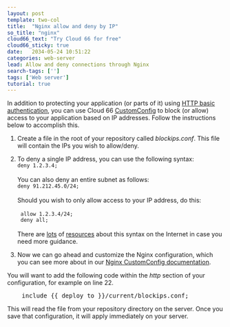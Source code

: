 ```yaml
---
layout: post
template: two-col
title:  "Nginx allow and deny by IP"
so_title: "nginx"
cloud66_text: "Try Cloud 66 for free"
cloud66_sticky: true
date:   2034-05-24 10:51:22
categories: web-server
lead: Allow and deny connections through Nginx
search-tags: ['']
tags: ['Web server']
tutorial: true
---
```


In addition to protecting your application (or parts of it) using [HTTP basic authentication](/web-server/nginx-auth.html), you can use Cloud 66 [CustomConfig](/stack-features/custom-config.html) to block (or allow) access to your application based on IP addresses.
Follow the instructions below to accomplish this.

1. Create a file in the root of your repository called _blockips.conf_. This file will contain the IPs you wish to allow/deny.

2. To deny a single IP address, you can use the following syntax:
<br>`deny 1.2.3.4;`<br><br>
You can also deny an entire subnet as follows:
<br>`deny 91.212.45.0/24;`<br><br>
Should you wish to only allow access to your IP address, do this:
<br><br><code>
allow 1.2.3.4/24;<br>
deny all;</code>
<br><br>There are [lots](http://www.cyberciti.biz/faq/linux-unix-nginx-access-control-howto/) of [resources](http://wiki.nginx.org/HttpAccessModule) about this syntax on the Internet in case you need more guidance.
3. Now we can go ahead and customize the Nginx configuration, which you can see more about in our [Nginx CustomConfig documentation](/how-to/nginx-customconfig.html).

You will want to add the following code within the _http_ section of your configuration, for example on line 22.

<pre class="terminal">
	include &#123;&#123; deploy_to &#125;&#125;/current/blockips.conf;
</pre>

This will read the file from your repository directory on the server. Once you save that configuration, it will apply immediately on your server.





